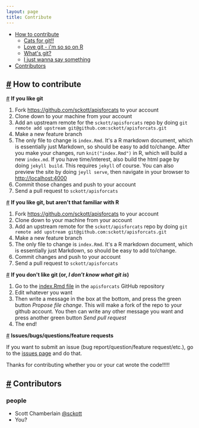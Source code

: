 ```yaml
---
layout: page
title: Contribute
---
```


* [How to contribute](#howcontrib)
    * [Cats for git!!](#git)
    * [Love git - i'm so so on R](#gitlessr)
    * [What's git?](#nogit)
    * [I just wanna say something](#issue)
* [Contributors](#contributors)

## <a href="#howcontrib" name="howcontrib">#</a> How to contribute

<a href="#git" name="git">#</a> __If you like git__

1. Fork <https://github.com/sckott/apisforcats> to your account
2. Clone down to your machine from your account
3. Add an upstream remote for the `sckott/apisforcats` repo by doing `git remote add upstream git@github.com:sckott/apisforcats.git`
4. Make a new feature branch
5. The only file to change is `index.Rmd`. It's a R markdown document, which is essentially just Markdown, so should be easy to add to/change. After you make your changes, run `knit("index.Rmd")` in R, which will build a new `index.md`. If you have time/interest, also build the html page by doing `jekyll build`. This requires `jekyll` of course. You can also preview the site by doing `jeyll serve`, then navigate in your browser to <http://localhost:4000>
6. Commit those changes and push to your account
7. Send a pull request to `sckott/apisforcats`



<a href="#gitlessr" name="gitlessr">#</a> __If you like git, but aren't that familiar with R__

1. Fork <https://github.com/sckott/apisforcats> to your account
2. Clone down to your machine from your account
3. Add an upstream remote for the `sckott/apisforcats` repo by doing `git remote add upstream git@github.com:sckott/apisforcats.git`
4. Make a new feature branch
5. The only file to change is `index.Rmd`. It's a R markdown document, which is essentially just Markdown, so should be easy to add to/change. 
6. Commit changes and push to your account
7. Send a pull request to `sckott/apisforcats`



<a href="#nogit" name="nogit">#</a> __If you don't like git (or, _I don't know what git is_)__

1. Go to the [index.Rmd file](https://github.com/sckott/apisforcats/blob/gh-pages/index.Rmd) in the `apisforcats` GitHub repository
2. Edit whatever you want
3. Then write a message in the box at the bottom, and press the green button _Propose file change_. This will make a fork of the repo to your github account. You then can write any other message you want and press another green button _Send pull request_
4. The end!


<a href="#issue" name="issue">#</a> __Issues/bugs/questions/feature requests__

If you want to submit an issue (bug report/question/feature request/etc.), go to the [issues page](https://github.com/sckott/apisforcats/issues?state=open) and do that.

Thanks for contributing whether you or your cat wrote the code!!!!!


## <a href="#contributors" name="contributors">#</a> Contributors

### people

* Scott Chamberlain [@sckott](https://github.com/sckott)
* You?
